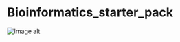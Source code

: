 # Bioinformatics_starter_pack

![Image alt](https://github.com/EkaterinShitik/the-second-repository/raw/main/Презентация-без-названия.jpg)
